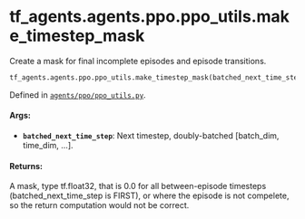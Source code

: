 <div itemscope itemtype="http://developers.google.com/ReferenceObject">
<meta itemprop="name" content="tf_agents.agents.ppo.ppo_utils.make_timestep_mask" />
<meta itemprop="path" content="Stable" />
</div>

# tf_agents.agents.ppo.ppo_utils.make_timestep_mask

Create a mask for final incomplete episodes and episode transitions.

``` python
tf_agents.agents.ppo.ppo_utils.make_timestep_mask(batched_next_time_step)
```



Defined in [`agents/ppo/ppo_utils.py`](https://github.com/tensorflow/agents/tree/master/tf_agents/agents/ppo/ppo_utils.py).

<!-- Placeholder for "Used in" -->

#### Args:

* <b>`batched_next_time_step`</b>: Next timestep, doubly-batched
    [batch_dim, time_dim, ...].


#### Returns:

A mask, type tf.float32, that is 0.0 for all between-episode timesteps
  (batched_next_time_step is FIRST), or where the episode is
  not compelete, so the return computation would not be correct.